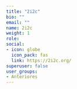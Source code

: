 ```yaml
---
title: "2i2c"
bio: ""
email: ""
name: 2i2c
weight: 1
role: 
social:
- icon: globe
  icon_pack: fas
  link: https://2i2c.org/
superuser: false
user_groups:
- Anteriores
---
```

